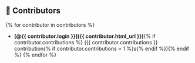 ## 👥 Contributors

{% for contributor in contributors %}
- **[@{{ contributor.login }}]({{ contributor.html_url }})**{% if contributor.contributions %} ({{ contributor.contributions }} contribution{% if contributor.contributions > 1 %}s{% endif %}){% endif %}
{% endfor %}
